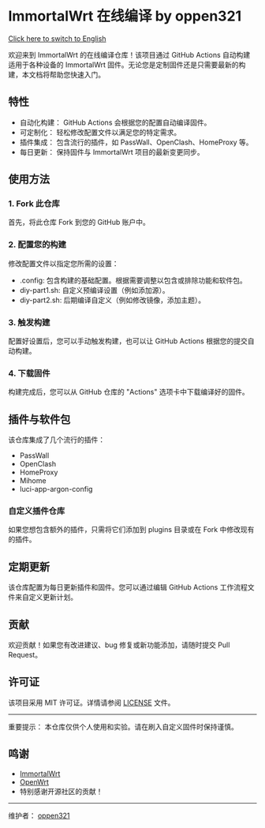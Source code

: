 <a id="immortalwrt-在线编译"></a>
# ImmortalWrt 在线编译 by oppen321

[Click here to switch to English](#immortalwrt-online-compilation-by-oppen321)

欢迎来到 ImmortalWrt 的在线编译仓库！该项目通过 GitHub Actions 自动构建适用于各种设备的 ImmortalWrt 固件。无论您是定制固件还是只需要最新的构建，本文档将帮助您快速入门。

## 特性

- 自动化构建： GitHub Actions 会根据您的配置自动编译固件。
- 可定制化： 轻松修改配置文件以满足您的特定需求。
- 插件集成： 包含流行的插件，如 PassWall、OpenClash、HomeProxy 等。
- 每日更新： 保持固件与 ImmortalWrt 项目的最新变更同步。

## 使用方法

### 1. Fork 此仓库

首先，将此仓库 Fork 到您的 GitHub 账户中。

### 2. 配置您的构建

修改配置文件以指定您所需的设置：

- .config: 包含构建的基础配置。根据需要调整以包含或排除功能和软件包。
- diy-part1.sh: 自定义预编译设置（例如添加源）。
- diy-part2.sh: 后期编译自定义（例如修改镜像，添加主题）。

### 3. 触发构建

配置好设置后，您可以手动触发构建，也可以让 GitHub Actions 根据您的提交自动构建。

### 4. 下载固件

构建完成后，您可以从 GitHub 仓库的 "Actions" 选项卡中下载编译好的固件。

## 插件与软件包

该仓库集成了几个流行的插件：

- PassWall
- OpenClash
- HomeProxy
- Mihome
- luci-app-argon-config

### 自定义插件仓库

如果您想包含额外的插件，只需将它们添加到 plugins 目录或在 Fork 中修改现有的插件。

## 定期更新

该仓库配置为每日更新插件和固件。您可以通过编辑 GitHub Actions 工作流程文件来自定义更新计划。

## 贡献

欢迎贡献！如果您有改进建议、bug 修复或新功能添加，请随时提交 Pull Request。

## 许可证

该项目采用 MIT 许可证。详情请参阅 [LICENSE](LICENSE) 文件。

---

重要提示： 本仓库仅供个人使用和实验。请在刷入自定义固件时保持谨慎。

## 鸣谢

- [ImmortalWrt](https://github.com/immortalwrt/immortalwrt)
- [OpenWrt](https://github.com/openwrt/openwrt)
- 特别感谢开源社区的贡献！

---

维护者： [oppen321](https://github.com/oppen321)


